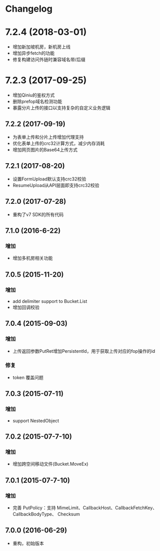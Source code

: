# Changelog

# 7.2.4 (2018-03-01)
* 增加新加坡机房，新机房上线
* 增加异步fetch的功能
* 修复构建访问外链时兼容域名带/后缀

# 7.2.3 (2017-09-25)
* 增加Qiniu的鉴权方式
* 删除prefop域名检测功能
* 暴露分片上传的接口以支持复杂的自定义业务逻辑

## 7.2.2 (2017-09-19)
* 为表单上传和分片上传增加代理支持
* 优化表单上传的crc32计算方式，减少内存消耗
* 增加网页图片的Base64上传方式

## 7.2.1 (2017-08-20)
* 设置FormUpload默认支持crc32校验
* ResumeUpload从API层面即支持crc32校验

## 7.2.0 (2017-07-28)
* 重构了v7 SDK的所有代码

## 7.1.0 (2016-6-22)

### 增加
* 增加多机房相关功能

## 7.0.5 (2015-11-20)

### 增加
* add delimiter support to Bucket.List
* 增加回调校验

## 7.0.4 (2015-09-03)

### 增加
* 上传返回参数PutRet增加PersistentId，用于获取上传对应的fop操作的id

### 修复
* token 覆盖问题

## 7.0.3 (2015-07-11)

### 增加
* support NestedObject

## 7.0.2 (2015-07-7-10)

### 增加
* 增加跨空间移动文件(Bucket.MoveEx)

## 7.0.1 (2015-07-7-10)

### 增加
* 完善 PutPolicy：支持 MimeLimit、CallbackHost、CallbackFetchKey、 CallbackBodyType、 Checksum

## 7.0.0 (2016-06-29)

* 重构，初始版本
